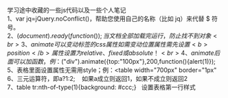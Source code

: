 学习途中收藏的一些js代码以及一些个人笔记<br>
1、var jq=jQuery.noConflict()，帮助您使用自己的名称（比如 jq）来代替 $ 符号。<br>
2、$(document).ready(function(){  });     当文档全部加载完运行，防止找不到对象<br>
3、animate可以变动标签的css属性   如需变动位置属性需先设置 <b>position</b> 属性设置为 relative、fixed 或 absolute！<br>
4、animate后面可以加函数，例：$("div").animate({top:"100px"},200,function(){alert(1)});   <br>
5、表格里面设置属性无需用style；例：<table width="700px" border="1px" <br>
6、三元运算符，即a?1:2;    如果a成立则返回1，如果不成立则返回2 <br>
7、table tr:nth-of-type(1){background: #ccc;}   设置表格第一行样式<br>
